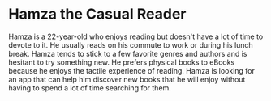 # Hamza the Casual Reader
Hamza is a 22-year-old who enjoys reading but doesn't have a lot of time to devote to it. He usually reads on his commute to work or during his lunch break. Hamza tends to stick to a few favorite genres and authors and is hesitant to try something new. He prefers physical books to eBooks because he enjoys the tactile experience of reading. Hamza is looking for an app that can help him discover new books that he will enjoy without having to spend a lot of time searching for them.